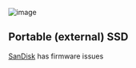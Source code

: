 ![image](https://github.com/awesome-windows11/hardware/assets/87380272/3600ce9d-bcc4-46bd-863d-8abc4c76958a)


## Portable (external) SSD
[SanDisk](https://reddit.com/r/DataHoarder/comments/15tix81/advice_on_best_ssd/) has firmware issues
